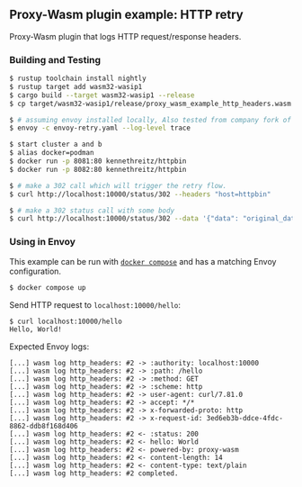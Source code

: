 ## Proxy-Wasm plugin example: HTTP retry

Proxy-Wasm plugin that logs HTTP request/response headers.

### Building and Testing

```sh
$ rustup toolchain install nightly
$ rustup target add wasm32-wasip1
$ cargo build --target wasm32-wasip1 --release
$ cp target/wasm32-wasip1/release/proxy_wasm_example_http_headers.wasm /tmp/

$ # assuming envoy installed locally, Also tested from company fork of envoy.
$ envoy -c envoy-retry.yaml --log-level trace

$ start cluster a and b
$ alias docker=podman
$ docker run -p 8081:80 kennethreitz/httpbin
$ docker run -p 8082:80 kennethreitz/httpbin

$ # make a 302 call which will trigger the retry flow.
$ curl http://localhost:10000/status/302 --headers "host=httpbin"

$ # make a 302 status call with some body
$ curl http://localhost:10000/status/302 --data '{"data": "original_data"}' -H "content-type: application/json"

```

### Using in Envoy

This example can be run with [`docker compose`](https://docs.docker.com/compose/install/)
and has a matching Envoy configuration.

```sh
$ docker compose up
```

Send HTTP request to `localhost:10000/hello`:

```sh
$ curl localhost:10000/hello
Hello, World!
```

Expected Envoy logs:

```console
[...] wasm log http_headers: #2 -> :authority: localhost:10000
[...] wasm log http_headers: #2 -> :path: /hello
[...] wasm log http_headers: #2 -> :method: GET
[...] wasm log http_headers: #2 -> :scheme: http
[...] wasm log http_headers: #2 -> user-agent: curl/7.81.0
[...] wasm log http_headers: #2 -> accept: */*
[...] wasm log http_headers: #2 -> x-forwarded-proto: http
[...] wasm log http_headers: #2 -> x-request-id: 3ed6eb3b-ddce-4fdc-8862-ddb8f168d406
[...] wasm log http_headers: #2 <- :status: 200
[...] wasm log http_headers: #2 <- hello: World
[...] wasm log http_headers: #2 <- powered-by: proxy-wasm
[...] wasm log http_headers: #2 <- content-length: 14
[...] wasm log http_headers: #2 <- content-type: text/plain
[...] wasm log http_headers: #2 completed.
```
